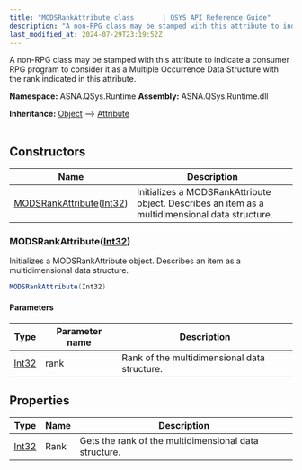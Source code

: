 ```yaml
---
title: "MODSRankAttribute class       | QSYS API Reference Guide"
description: "A non-RPG class may be stamped with this attribute to indicate a consumer RPG program to consider it as a Multiple Occurrence Data Structure with the "
last_modified_at: 2024-07-29T23:19:52Z
---
```


A non-RPG class may be stamped with this attribute to indicate a consumer RPG program to consider it as a Multiple Occurrence Data Structure with the rank
indicated in this attribute.

**Namespace:** ASNA.QSys.Runtime
**Assembly:** ASNA.QSys.Runtime.dll

**Inheritance:** [Object](https://docs.microsoft.com/en-us/dotnet/api/system.object) --> [Attribute](https://docs.microsoft.com/en-us/dotnet/api/system.attribute)
<br>
<br>

## Constructors

| Name | Description |
| --- | --- |
| [MODSRankAttribute](#modsrankattributeint32)([Int32](https://docs.microsoft.com/en-us/dotnet/api/system.int32)) | Initializes a MODSRankAttribute object. Describes an item as a multidimensional data structure.

### MODSRankAttribute([Int32](https://docs.microsoft.com/en-us/dotnet/api/system.int32))

Initializes a MODSRankAttribute object. Describes an item as a multidimensional data structure.

```cs
MODSRankAttribute(Int32)
```

#### Parameters

| Type | Parameter name | Description
| --- | --- | ---
| [Int32](https://docs.microsoft.com/en-us/dotnet/api/system.int32) | rank | Rank of the multidimensional data structure.

## Properties

| Type | Name | Description
| --- | --- | --- 
| [Int32](https://learn.microsoft.com/en-us/dotnet/csharp/language-reference/builtin-types/integral-numeric-types) | Rank | Gets the rank of the multidimensional data structure. |
